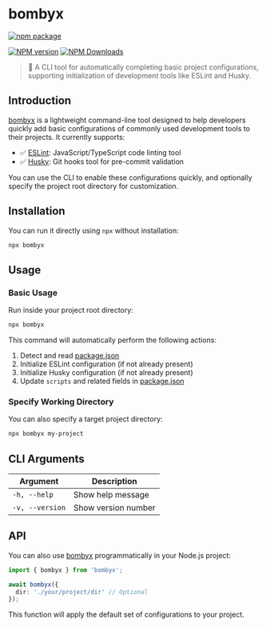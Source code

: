 # bombyx

[![npm package](https://nodei.co/npm/bombyx.png?downloads=true&downloadRank=true&stars=true)](https://www.npmjs.com/package/bombyx)

[![NPM version](https://img.shields.io/npm/v/bombyx.svg?style=flat)](https://npmjs.org/package/bombyx)
[![NPM Downloads](https://img.shields.io/npm/dm/bombyx.svg?style=flat)](https://npmjs.org/package/bombyx)

> 🧰 A CLI tool for automatically completing basic project configurations, supporting initialization of development tools like ESLint and Husky.

## Introduction

[bombyx](file:///Users/jesse/github/cli-collection/packages/bombyx/src/index.ts#L12-L34) is a lightweight command-line tool designed to help developers quickly add basic configurations of commonly used development tools to their projects. It currently supports:

- ✅ [ESLint](https://eslint.org/): JavaScript/TypeScript code linting tool  
- ✅ [Husky](https://typicode.github.io/husky/): Git hooks tool for pre-commit validation

You can use the CLI to enable these configurations quickly, and optionally specify the project root directory for customization.

## Installation

You can run it directly using `npx` without installation:

```bash
npx bombyx
```

## Usage

### Basic Usage

Run inside your project root directory:

```bash
npx bombyx
```

This command will automatically perform the following actions:

1. Detect and read [package.json](file:///Users/jesse/github/cli-collection/package.json)
2. Initialize ESLint configuration (if not already present)
3. Initialize Husky configuration (if not already present)
4. Update `scripts` and related fields in [package.json](file:///Users/jesse/github/cli-collection/package.json)

### Specify Working Directory

You can also specify a target project directory:

```bash
npx bombyx my-project
```

## CLI Arguments

| Argument | Description |
|---------|-------------|
| `-h, --help`      | Show help message |
| `-v, --version`   | Show version number |

## API

You can also use [bombyx](file:///Users/jesse/github/cli-collection/packages/bombyx/src/index.ts#L12-L34) programmatically in your Node.js project:

```ts
import { bombyx } from 'bombyx';

await bombyx({
  dir: './your/project/dir' // Optional
});
```

This function will apply the default set of configurations to your project.
